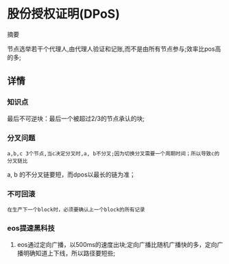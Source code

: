 # 股份授权证明(DPoS)
摘要

节点选举若干个代理人,由代理人验证和记账,而不是由所有节点参与;效率比pos高的多;



## 详情

### 知识点
最后不可逆块：最后一个被超过2/3的节点承认的块;

### 分叉问题
    a,b,c 3个节点,当c决定分叉时,a, b不分叉;因为切换分叉需要一个周期时间；所以导致c的分叉链比
a, b 的不分叉链要短，而dpos以最长的链为准；

### 不可回滚
    在生产下一个block时，必须要确认上一个block的所有记录

### eos提速黑科技
1. eos通过定向广播，以500ms的速度出块;定向广播比随机广播快的多，定向广播明确知道上下线，所以路径要短些;
